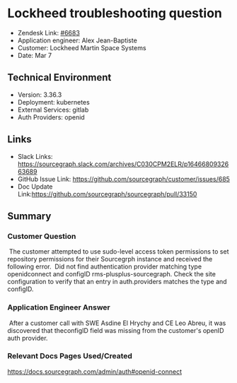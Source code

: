 ​
# Lockheed troubleshooting question <!-- Ticket Title  Hint: include keywords to make it searchable -->

- Zendesk Link: [#6683](https://sourcegraph.zendesk.com/agent/tickets/6683)
- Application engineer: Alex Jean-Baptiste
- Customer: Lockheed Martin Space Systems <!-- Redact if this contains personally identifying information -->
- Date: Mar 7

<!-- Data populated from integration, speak to Ben Gordon or Michael Bali if not working -->
<!-- During Internal team trial, fill missing data manually (we are waiting for all data to sync) -->

## Technical Environment
- Version: ​3.36.3
- Deployment: kubernetes
- External Services: gitlab
- Auth Providers: openid


## Links
<!-- Data for application engineer manual entry -->
- Slack Links: https://sourcegraph.slack.com/archives/C030CPM2ELR/p1646680932663689
- GitHub Issue Link: https://github.com/sourcegraph/customer/issues/685
- Doc Update Link:https://github.com/sourcegraph/sourcegraph/pull/33150

## Summary
### Customer Question
​
The customer attempted to use sudo-level access token permissions to set repository permissions for their Sourcegrph instance and received the following error. 
​
Did not find authentication provider matching type openidconnect and configID rms-plusplus-sourcegraph. Check the site configuration to verify that an entry in auth.providers matches the type and configID.

### Application Engineer Answer
​
After a customer call with SWE Asdine El Hrychy and CE Leo Abreu, it was discovered that theconfigID field was missing from the customer's openID auth provider.

### Relevant Docs Pages Used/Created
https://docs.sourcegraph.com/admin/auth#openid-connect
​

<!-- Once complete, upload a copy to https://github.com/sourcegraph/support-tools-internal/tree/main/resolved-tickets as a .md file -->
<!-- Name the file 6683.md -->
